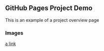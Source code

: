 ## GitHub Pages Project Demo

This is an example of a project overview page

### Images

[a link](https://github.com/digitalparadigm/ProjectDemo/blob/master/images/corn_dog.jpg)